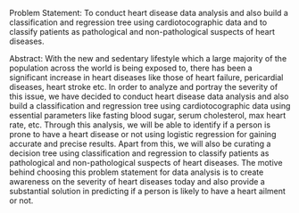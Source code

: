 Problem Statement:
To conduct heart disease data analysis and also build a classification and regression tree using cardiotocographic data and to classify patients as pathological and non-pathological suspects of heart diseases. 

Abstract: 
With the new and sedentary lifestyle which a large majority of the population across the world is being exposed to, there has been a significant increase in heart diseases like those of heart failure, pericardial diseases, heart stroke etc. In order to analyze and portray the severity of this issue, we have decided to conduct heart disease data analysis and also build a classification and regression tree using cardiotocographic data using essential parameters like fasting blood sugar, serum cholesterol, max heart rate, etc. 
Through this analysis, we will be able to identify if a person is prone to have a heart disease or not using logistic regression for gaining accurate and precise results. Apart from this, we will also be curating a decision tree using classification and regression to classify patients as pathological and non-pathological suspects of heart diseases. 
The motive behind choosing this problem statement for data analysis is to create awareness on the severity of heart diseases today and also provide a substantial solution in predicting if a person is likely to have a heart ailment or not.

